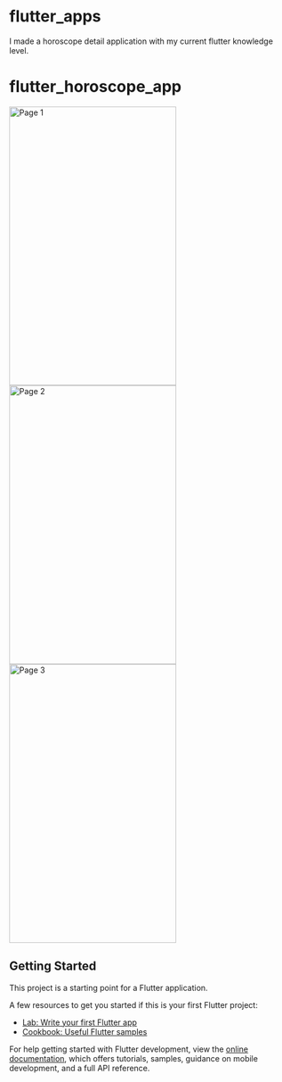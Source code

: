 # flutter_apps
I made a horoscope detail application with my current flutter knowledge level.

# flutter_horoscope_app
 <img src="https://i.hizliresim.com/mm7j1ll.png" alt="Page 1" style="height: 500px; width:300px;"/>
 <img src="https://i.hizliresim.com/qcoap4b.png" alt="Page 2" style="height: 500px; width:300px;"/>
 <img src="https://i.hizliresim.com/4k2koe8.png" alt="Page 3" style="height: 500px; width:300px;"/>
 
 
## Getting Started

This project is a starting point for a Flutter application.

A few resources to get you started if this is your first Flutter project:

- [Lab: Write your first Flutter app](https://docs.flutter.dev/get-started/codelab)
- [Cookbook: Useful Flutter samples](https://docs.flutter.dev/cookbook)

For help getting started with Flutter development, view the
[online documentation](https://docs.flutter.dev/), which offers tutorials,
samples, guidance on mobile development, and a full API reference.

